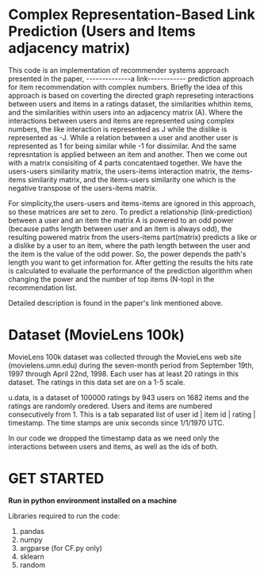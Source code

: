 Complex Representation-Based Link Prediction (Users and Items adjacency matrix)
===============================================================================
This code is an implementation of recommender systems approach presented in the paper, --------------a link------------ prediction approach for item recommendation with complex numbers. Briefly the idea of this approach is based on coverting the directed graph represeting interactions between users and items in a ratings dataset, the similarities whithin items, and the similarities within users into an adjacency matrix (A). Where the interactions between users and items are represented using complex numbers, the like interaction is represented as J while the dislike is represented as -J. While a relation between a user and another user is represented as 1 for being similar while -1 for dissimilar. And the same represntation is applied between an item and another. Then we come out with a matrix consisiting of 4 parts concatentaed together. We have the users-users similarity matrix, the users-items interaction matrix, the items-items similarity matrix, and the items-users similarity one which is the negative transpose of the users-items matrix.

For simplicity,the users-users and items-items are ignored in this approach, so these matrices are set to zero. To predict a relationship (link-prediction) between a user and an item the matrix A is powered to an odd power (because paths length between user and an item is always odd), the resulting powered matrix from the users-items part(matrix) predicts a like or a dislike by a user to an item, where the path length between the user and the item is the value of the odd power. So, the power depends the path's length you want to get information for. After getting the results the hits rate is calculated to evaluate the performance of the prediction algorithm when changing the power and the number of top items (N-top) in  the recommendation list.

Detailed description is found in the paper's link mentioned above.

Dataset (MovieLens 100k) 
=========================

MovieLens 100k dataset was collected through the MovieLens web site (movielens.umn.edu) during the seven-month period from September 19th, 1997 through April 22nd, 1998. Each user has at least 20 ratings in this dataset. The ratings in this data set are on a 1-5 scale. 

u.data, is a dataset of 100000 ratings by 943 users on 1682 items and the ratings are randomly oredered. Users and items are numbered consecutively from 1. 
This is a tab separated list of user id | item id | rating | timestamp. The time stamps are unix seconds since 1/1/1970 UTC.

In our code we dropped the timestamp data as we need only the interactions between users and items, as well as the ids of both.

GET STARTED
===========
**Run in python environment installed on a machine**

Libraries required to run the code: 

 1. pandas
 2. numpy
 3. argparse (for CF.py only)
 4. sklearn
 5. random


